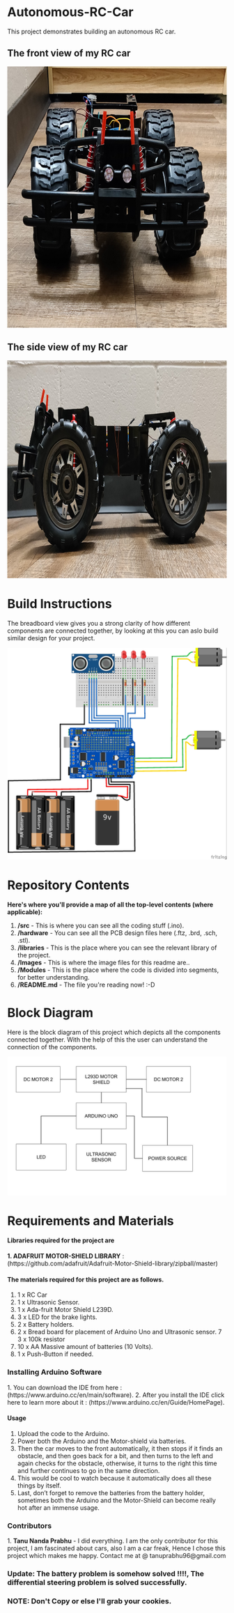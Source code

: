 # Autonomous-RC-Car
This project demonstrates building an autonomous RC car.
<h2>The front view of my RC car</h2>
<img src="Images/Img1.jpg"  width="800" height="600">
<h2> The side view of my RC car</h2>
 <img src="Images/Img2.jpg"  width="800" height="500">
 
 # Build Instructions
 
 The breadboard view gives you a strong clarity of how different components are connected together, by looking at this you can aslo build similar design for your project.
 
![alt text](https://github.com/Tanu-N-Prabhu/Autonomous-RC-Car/blob/master/Images/Final.jpg)

# Repository Contents
__Here's where you'll provide a map of all the top-level contents (where applicable):__
1. __/src__ - This is where you can see all the coding stuff (.ino).
2. __/hardware__ - You can see all  the PCB design files here (.ftz, .brd, .sch, .stl).
3. __/libraries__ - This is the place where you can see the relevant library of the project.
4. __/Images__ - This is where the image files for this readme are..
5. __/Modules__ - This is the place where the code is divided into segments, for better understanding.
6. __/README.md__ - The file you're reading now! :-D

# Block Diagram

Here is the block diagram of this project which depicts all the components connected together. With the help of this the user can understand the connection of the components.


 <img src="Images/Block Diagram.jpg">


# Requirements and Materials
<h4> Libraries required for the project are </h4>
 <b>1. ADAFRUIT MOTOR-SHIELD LIBRARY</b> : (https://github.com/adafruit/Adafruit-Motor-Shield-library/zipball/master)

<h4> The materials required for this project are as follows.</h2>

1. 1 x RC Car
2. 1 x Ultrasonic Sensor.
3. 1 x Ada-fruit Motor Shield L239D. 
4. 3 x LED for the brake lights.
5. 2 x Battery holders.
6. 2 x Bread board for placement of Arduino Uno and Ultrasonic sensor.
7  3 x 100k resistor
8. 10 x AA Massive amount of batteries (10 Volts).
9. 1 x Push-Button if needed.
<h3> Installing Arduino Software </h3>
1. You can download the IDE from here : (https://www.arduino.cc/en/main/software).
2. After you install the IDE click here to learn more about it : (https://www.arduino.cc/en/Guide/HomePage).

<h4> Usage </h4>

1. Upload the code to the Arduino.
2. Power both the Arduino and the Motor-shield via batteries.
3. Then the car moves to the front automatically, it then stops if it finds an obstacle, and then goes back for a bit, and then turns to the left and again checks for the obstacle, otherwise, it turns to the right this time and further continues to go in the same       direction.
4. This would be cool to watch because it automatically does all these things by itself.
5. Last, don’t forget to remove the batteries from the battery holder, sometimes both the Arduino and the Motor-Shield can become really hot after an immense usage.


<h3> Contributors </h3>
1. <b>Tanu Nanda Prabhu</b> - I did everything. I am the only contributor for this project, I am fascinated about cars, also I am a car freak, Hence I chose this project which makes me happy. Contact me at @ tanuprabhu96@gmail.com

<h3>Update: The battery problem is somehow solved !!!!, The differential steering problem is solved successfully.</h3>

<h3>NOTE: Don't Copy or else I'll grab your cookies.</h3>

